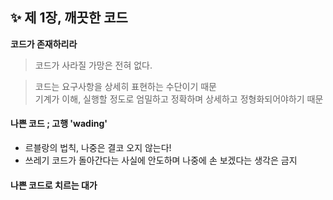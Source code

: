 ✨ 제 1장, 깨끗한 코드
----------------------

__코드가 존재하리라__
> 코드가 사라질 가망은 전혀 없다. 

 
> 코드는 요구사항을 상세히 표현하는 수단이기 때문 <br>
> 기계가 이해, 실행할 정도로 엄밀하고 정확하며 상세하고 정형화되어야하기 때문 <br>


#### 나쁜 코드 ; 고행 'wading'
  - 르블랑의 법칙, 나중은 결코 오지 않는다! <br>
  - 쓰레기 코드가 돌아간다는 사실에 안도하며 나중에 손 보겠다는 생각은 금지 <br>


#### 나쁜 코드로 치르는 대가

